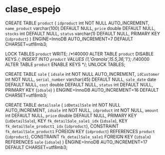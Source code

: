 # clase_espejo
CREATE TABLE `product` (
  `idproduct` int NOT NULL AUTO_INCREMENT,
  `name_product` varchar(100) DEFAULT NULL,
  `price` double DEFAULT NULL,
  `stocks` int DEFAULT NULL,
  `status` varchar(1) DEFAULT NULL,
  PRIMARY KEY (`idproduct`)
) ENGINE=InnoDB AUTO_INCREMENT=7 DEFAULT CHARSET=utf8mb3;

LOCK TABLES `product` WRITE;
/*!40000 ALTER TABLE `product` DISABLE KEYS */;
INSERT INTO `product` VALUES (1,'Granola',15.5,36,'1');
/*!40000 ALTER TABLE `product` ENABLE KEYS */;
UNLOCK TABLES;

CREATE TABLE `sale` (
  `idsale` int NOT NULL AUTO_INCREMENT,
  `idCustomer` int NOT NULL,
  `serial_number` varchar(45) DEFAULT NULL,
  `sale_date` date DEFAULT NULL,
  `cost` double DEFAULT NULL,
  `status` int DEFAULT NULL,
  PRIMARY KEY (`idsale`)
  ) ENGINE=InnoDB AUTO_INCREMENT=16 DEFAULT CHARSET=utf8mb3;

CREATE TABLE `detailsale` (
  `idDetailSale` int NOT NULL AUTO_INCREMENT,
  `idsale` int NOT NULL,
  `idproduct` int NOT NULL,
  `amount` int DEFAULT NULL,
  `price` double DEFAULT NULL,
  PRIMARY KEY (`idDetailSale`),
  KEY `fk_detailSale_sale1_idx` (`idsale`),
  KEY `fk_detailSale_product1_idx` (`idproduct`),
  CONSTRAINT `fk_detailSale_product1` FOREIGN KEY (`idproduct`) REFERENCES `product` (`idproduct`),
  CONSTRAINT `fk_detailSale_sale1` FOREIGN KEY (`idsale`) REFERENCES `sale` (`idsale`)
) ENGINE=InnoDB AUTO_INCREMENT=17 DEFAULT CHARSET=utf8mb3;

